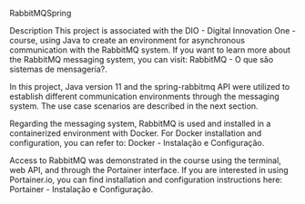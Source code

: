 RabbitMQSpring

Description
This project is associated with the DIO - Digital Innovation One - course, using Java to create an environment for asynchronous communication with the RabbitMQ system. If you want to learn more about the RabbitMQ messaging system, you can visit: RabbitMQ - O que são sistemas de mensageria?.

In this project, Java version 11 and the spring-rabbitmq API were utilized to establish different communication environments through the messaging system. The use case scenarios are described in the next section.

Regarding the messaging system, RabbitMQ is used and installed in a containerized environment with Docker. For Docker installation and configuration, you can refer to: Docker - Instalação e Configuração.

Access to RabbitMQ was demonstrated in the course using the terminal, web API, and through the Portainer interface. If you are interested in using Portainer.io, you can find installation and configuration instructions here: Portainer - Instalação e Configuração.
